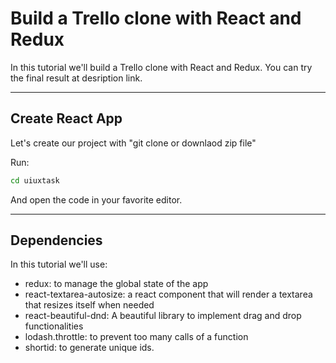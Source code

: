 # Build a Trello clone with React and Redux 
 
In this tutorial we'll build a Trello clone with React and Redux. You can try the final result at desription link.

------

## Create React App

Let's create our project with "git clone or downlaod zip file"

Run:
```bash
cd uiuxtask
```

And open the code in your favorite editor.

------

## Dependencies

In this tutorial we'll use:
- redux: to manage the global state of the app
- react-textarea-autosize: a react component that will render a textarea that resizes itself when needed
- react-beautiful-dnd: A beautiful library to implement drag and drop functionalities
- lodash.throttle: to prevent too many calls of a function
- shortid: to generate unique ids. 
